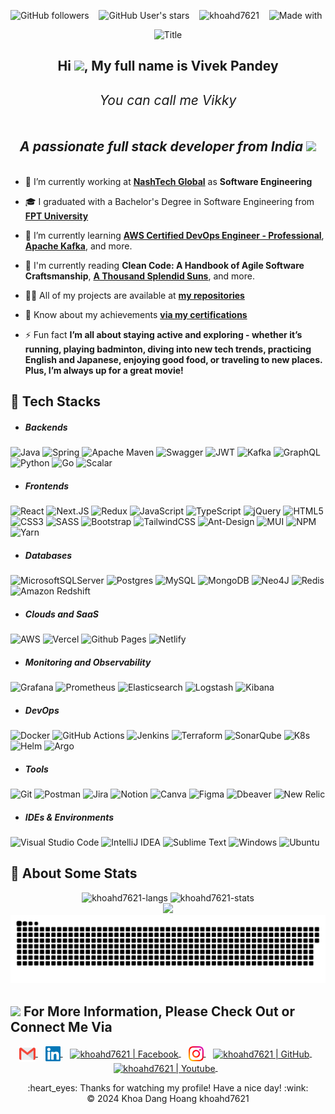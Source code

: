 <img alt="GitHub followers" src="https://img.shields.io/github/followers/khoahd7621?style=social"> &nbsp;&nbsp; <img alt="GitHub User's stars" src="https://img.shields.io/github/stars/khoahd7621?style=social"> &nbsp;&nbsp; <img src="https://komarev.com/ghpvc/?username=khoahd7621&label=Profile%20views&color=brightgreen&style=flat" alt="khoahd7621"/> &nbsp;&nbsp; <img src="https://img.shields.io/badge/Made%20with-Markdown-1f425f.svg" alt="Made with"/>

<div align="center">
  <img src="https://readme-typing-svg.herokuapp.com?font=Dancing+Script&size=90&multiline=true&width=720&height=130&lines=Welcome+to+my+profile" alt="Title" />
</div>

## <div align="center">Hi <img src="https://raw.githubusercontent.com/nixin72/nixin72/master/wave.gif" width="3%"/>, My full name is Vivek Pandey <h6>You can call me Vikky </h6> <h5> A passionate full stack developer from India <img src="https://media.giphy.com/media/xBeM3b0G6brQCbR6RB/giphy.gif"  width="3%"></h5></div>

- 💼 I’m currently working at [**NashTech Global**](https://nashtechglobal.com) as **Software Engineering**

- 🎓 I graduated with a Bachelor's Degree in Software Engineering from [**FPT University**](https://hcmuni.fpt.edu.vn)

- 🌱 I’m currently learning [**AWS Certified DevOps Engineer - Professional**](https://aws.amazon.com/certification/certified-devops-engineer-professional), [**Apache Kafka**](https://kafka.apache.org), and more.

- 📖 I'm currently reading **Clean Code: A Handbook of Agile Software Craftsmanship**, [**A Thousand Splendid Suns**](https://www.goodreads.com/book/show/128029.A_Thousand_Splendid_Suns), and more.

- 👨‍💻 All of my projects are available at [**my repositories**](https://github.com/khoahd7621?tab=repositories)

- 🌟 Know about my achievements [**via my certifications**](https://github.com/khoahd7621/awards)

- ⚡ Fun fact **I’m all about staying active and exploring - whether it’s running, playing badminton, diving into new tech trends, practicing English and Japanese, enjoying good food, or traveling to new places. Plus, I’m always up for a great movie!**

## 🔮 Tech Stacks

- ##### Backends
![Java](https://img.shields.io/badge/java-%23ED8B00.svg?style=for-the-badge&logo=java&logoColor=white)
![Spring](https://img.shields.io/badge/spring-%236DB33F.svg?style=for-the-badge&logo=spring&logoColor=white)
![Apache Maven](https://img.shields.io/badge/Apache%20Maven-C71A36?style=for-the-badge&logo=Apache%20Maven&logoColor=white)
![Swagger](https://img.shields.io/badge/-Swagger-%23Clojure?style=for-the-badge&logo=swagger&logoColor=white)
![JWT](https://img.shields.io/badge/JWT-black?style=for-the-badge&logo=JSON%20web%20tokens)
![Kafka](https://img.shields.io/badge/apache%20kafka-231f20.svg?style=for-the-badge&logo=apachekafka&logoColor=white)
![GraphQL](https://img.shields.io/badge/graphql-e10098.svg?style=for-the-badge&logo=graphql&logoColor=white)
![Python](https://img.shields.io/badge/python-3776ab.svg?style=for-the-badge&logo=python&logoColor=white)
![Go](https://img.shields.io/badge/go-00add8.svg?style=for-the-badge&logo=go&logoColor=white)
![Scalar](https://img.shields.io/badge/scala-dc322f.svg?style=for-the-badge&logo=scala&logoColor=white)

- ##### Frontends
![React](https://img.shields.io/badge/react-%2320232a.svg?style=for-the-badge&logo=react&logoColor=%2361DAFB)
![Next.JS](https://img.shields.io/badge/Next-black?style=for-the-badge&logo=next.js&logoColor=white)
![Redux](https://img.shields.io/badge/redux-%23593d88.svg?style=for-the-badge&logo=redux&logoColor=white)
![JavaScript](https://img.shields.io/badge/javascript-%23323330.svg?style=for-the-badge&logo=javascript&logoColor=%23F7DF1E)
![TypeScript](https://img.shields.io/badge/typescript-%23007ACC.svg?style=for-the-badge&logo=typescript&logoColor=white)
![jQuery](https://img.shields.io/badge/jquery-%230769AD.svg?style=for-the-badge&logo=jquery&logoColor=white)
![HTML5](https://img.shields.io/badge/html5-%23E34F26.svg?style=for-the-badge&logo=html5&logoColor=white)
![CSS3](https://img.shields.io/badge/css3-%231572B6.svg?style=for-the-badge&logo=css3&logoColor=white)
![SASS](https://img.shields.io/badge/SASS-hotpink.svg?style=for-the-badge&logo=SASS&logoColor=white)
![Bootstrap](https://img.shields.io/badge/bootstrap-%23563D7C.svg?style=for-the-badge&logo=bootstrap&logoColor=white)
![TailwindCSS](https://img.shields.io/badge/tailwindcss-%2338B2AC.svg?style=for-the-badge&logo=tailwind-css&logoColor=white)
![Ant-Design](https://img.shields.io/badge/-AntDesign-%230170FE?style=for-the-badge&logo=ant-design&logoColor=white)
![MUI](https://img.shields.io/badge/MUI-%230081CB.svg?style=for-the-badge&logo=mui&logoColor=white)
![NPM](https://img.shields.io/badge/NPM-%23000000.svg?style=for-the-badge&logo=npm&logoColor=white)
![Yarn](https://img.shields.io/badge/yarn-%232C8EBB.svg?style=for-the-badge&logo=yarn&logoColor=white)

- ##### Databases
![MicrosoftSQLServer](https://img.shields.io/badge/Microsoft%20SQL%20Sever-CC2927?style=for-the-badge&logo=microsoft%20sql%20server&logoColor=white)
![Postgres](https://img.shields.io/badge/postgres-%23316192.svg?style=for-the-badge&logo=postgresql&logoColor=white)
![MySQL](https://img.shields.io/badge/mysql-4479a1.svg?style=for-the-badge&logo=mysql&logoColor=white)
![MongoDB](https://img.shields.io/badge/MongoDB-%234ea94b.svg?style=for-the-badge&logo=mongodb&logoColor=white)
![Neo4J](https://img.shields.io/badge/neo4j-4581c3.svg?style=for-the-badge&logo=neo4j&logoColor=white)
![Redis](https://img.shields.io/badge/redis-ff4438.svg?style=for-the-badge&logo=redis&logoColor=white)
![Amazon Redshift](https://img.shields.io/badge/amazon%20redshift-8c4fff.svg?style=for-the-badge&logo=amazonredshift&logoColor=white)

- ##### Clouds and SaaS
![AWS](https://img.shields.io/badge/AWS-%23FF9900.svg?style=for-the-badge&logo=amazon-aws&logoColor=white)
![Vercel](https://img.shields.io/badge/vercel-%23000000.svg?style=for-the-badge&logo=vercel&logoColor=white)
![Github Pages](https://img.shields.io/badge/github%20pages-121013?style=for-the-badge&logo=github&logoColor=white)
![Netlify](https://img.shields.io/badge/netlify-%23000000.svg?style=for-the-badge&logo=netlify&logoColor=#00C7B7)

- ##### Monitoring and Observability
![Grafana](https://img.shields.io/badge/grafana-f46800.svg?style=for-the-badge&logo=grafana&logoColor=white)
![Prometheus](https://img.shields.io/badge/prometheus-e6522c.svg?style=for-the-badge&logo=prometheus&logoColor=white)
![Elasticsearch](https://img.shields.io/badge/elasticsearch-005571.svg?style=for-the-badge&logo=elasticsearch&logoColor=white)
![Logstash](https://img.shields.io/badge/logstash-005571.svg?style=for-the-badge&logo=logstash&logoColor=white)
![Kibana](https://img.shields.io/badge/kibana-005571.svg?style=for-the-badge&logo=kibana&logoColor=white)

- ##### DevOps
![Docker](https://img.shields.io/badge/docker-%230db7ed.svg?style=for-the-badge&logo=docker&logoColor=white)
![GitHub Actions](https://img.shields.io/badge/github%20actions-%232671E5.svg?style=for-the-badge&logo=githubactions&logoColor=white)
![Jenkins](https://img.shields.io/badge/jenkins-%232C5263.svg?style=for-the-badge&logo=jenkins&logoColor=white)
![Terraform](https://img.shields.io/badge/terraform-%235835CC.svg?style=for-the-badge&logo=terraform&logoColor=white)
![SonarQube](https://img.shields.io/badge/SonarQube-black?style=for-the-badge&logo=sonarqube&logoColor=4E9BCD)
![K8s](https://img.shields.io/badge/kubernetes-326ce5.svg?style=for-the-badge&logo=kubernetes&logoColor=white)
![Helm](https://img.shields.io/badge/helm-0f1689.svg?style=for-the-badge&logo=helm&logoColor=white)
![Argo](https://img.shields.io/badge/argo-ef7b4d.svg?style=for-the-badge&logo=argo&logoColor=white)

- ##### Tools
![Git](https://img.shields.io/badge/git-%23F05033.svg?style=for-the-badge&logo=git&logoColor=white) 
![Postman](https://img.shields.io/badge/Postman-FF6C37?style=for-the-badge&logo=postman&logoColor=white)
![Jira](https://img.shields.io/badge/jira-%230A0FFF.svg?style=for-the-badge&logo=jira&logoColor=white)
![Notion](https://img.shields.io/badge/Notion-%23000000.svg?style=for-the-badge&logo=notion&logoColor=white)
![Canva](https://img.shields.io/badge/Canva-%2300C4CC.svg?style=for-the-badge&logo=Canva&logoColor=white)
![Figma](https://img.shields.io/badge/figma-%23F24E1E.svg?style=for-the-badge&logo=figma&logoColor=white)
![Dbeaver](https://img.shields.io/badge/dbeaver-382923.svg?style=for-the-badge&logo=dbeaver&logoColor=white)
![New Relic](https://img.shields.io/badge/new%20relic-1ce783.svg?style=for-the-badge&logo=newrelic&logoColor=white)

- ##### IDEs & Environments
![Visual Studio Code](https://img.shields.io/badge/Visual%20Studio%20Code-0078d7.svg?style=for-the-badge&logo=visual-studio-code&logoColor=white) 
![IntelliJ IDEA](https://img.shields.io/badge/IntelliJ%20IDEA-000000.svg?style=for-the-badge&logo=intellij-idea&logoColor=white)
![Sublime Text](https://img.shields.io/badge/sublime%20text-ff9800.svg?style=for-the-badge&logo=sublimetext&logoColor=white)
![Windows](https://img.shields.io/badge/Windows-0078D6?style=for-the-badge&logo=windows&logoColor=white)
![Ubuntu](https://img.shields.io/badge/Ubuntu-E95420?style=for-the-badge&logo=ubuntu&logoColor=white)

## 🌟 About Some Stats

<div align="center">
  <img height="150em" src="https://github-readme-stats.vercel.app/api/top-langs/?username=khoahd7621&layout=compact&show_icon=true&theme=algolia" alt="khoahd7621-langs"/>
  <img height="150em" src="https://github-readme-stats.vercel.app/api/?username=khoahd7621&layout=compact&show_icon=true&theme=algolia" alt="khoahd7621-stats"/>
</div>
<div align="center">
  <img src="http://github-readme-streak-stats.herokuapp.com?user=khoahd7621&theme=algolia&background=0d1117&hide_border=true" />
</div>
<div align="center">
  <picture>
    <source media="(prefers-color-scheme: dark)" srcset="https://raw.githubusercontent.com/khoahd7621/khoahd7621/abdd6f1f216e501a84bb739f67799da11d93f7ee/github-snake-dark.svg" />
    <source media="(prefers-color-scheme: light)" srcset="https://raw.githubusercontent.com/khoahd7621/khoahd7621/abdd6f1f216e501a84bb739f67799da11d93f7ee/github-snake.svg" />
    <img alt="github-snake" src="https://raw.githubusercontent.com/khoahd7621/khoahd7621/abdd6f1f216e501a84bb739f67799da11d93f7ee/github-snake.svg" />
  </picture>
</div>

## <img src='https://raw.githubusercontent.com/ShahriarShafin/ShahriarShafin/main/Assets/handshake.gif' width="5%"> For More Information, Please Check Out or Connect Me Via

<p align="center">
  <a href="mailto:hoangdangkhoa7621@gmail.com" >
    <img align="center" alt="khoahd7621 | Gmail" width="26px" src="https://github.com/SatYu26/SatYu26/blob/master/Assets/Gmail.svg" />
  </a> &nbsp;&nbsp;
  
  <a href="https://www.linkedin.com/in/khoahd7621/" target="_blank">
    <img align="center" alt="khoahd7621 | Linkedin" width="24px" src="https://github.com/SatYu26/SatYu26/blob/master/Assets/Linkedin.svg" />
  </a> &nbsp;&nbsp;
  
  <a href="https://www.facebook.com/khoahd7621/" target="_blank">
      <img align="center" alt="khoahd7621 | Facebook" width="24px" src="https://upload.wikimedia.org/wikipedia/en/thumb/0/04/Facebook_f_logo_%282021%29.svg/100px-Facebook_f_logo_%282021%29.svg.png" />
  </a> &nbsp;&nbsp;
  
  <a href="https://www.instagram.com/khoahd7621/" target="_blank">
    <img align="center" alt="khoahd7621 | Instagram" width="24px" src="https://github.com/SatYu26/SatYu26/blob/master/Assets/Instagram.svg" />
  </a> &nbsp;&nbsp;
  
  <a href="https://profile-summary-for-github.herokuapp.com/user/khoahd7621" target="_blank">
    <img align="center" alt="khoahd7621 | GitHub" width="26px" src="https://upload.wikimedia.org/wikipedia/commons/thumb/a/ae/Github-desktop-logo-symbol.svg/1024px-Github-desktop-logo-symbol.svg.png" />
  </a> &nbsp;&nbsp;
  
  <a href="https://www.youtube.com/@khoahd7621" target="_blank">
    <img align="center" alt="khoahd7621 | Youtube" width="32px" src="https://icon-library.com/images/youtube-video-icon-png/youtube-video-icon-png-29.jpg" />
  </a> &nbsp;&nbsp;
<p> 

<div align="center">
  :heart_eyes: Thanks for watching my profile! Have a nice day! :wink: <br/>
  &copy; 2024 Khoa Dang Hoang khoahd7621
</div>
